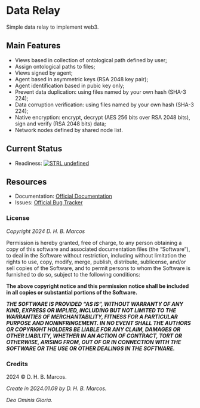 # Data Relay

Simple data relay to implement web3.


## Main Features

- Views based in collection of ontological path defined by user;
- Assign ontological paths to files;
- Views signed by agent;
- Agent based in asymmetric keys (RSA 2048 key pair);
- Agent identification based in pubic key only;
- Prevent data duplication: using files named by your own hash (SHA-3 224);
- Data corruption verification: using files named by your own hash (SHA-3 224);
- Native encryption: encrypt, decrypt (AES 256 bits over RSA 2048 bits), sign and verify (RSA 2048 bits) data;
- Network nodes defined by shared node list.


## Current Status

- Readiness: [![STRL undefined](https://gitlab.com/dhbmarcos/strl/-/raw/v0.7.1/undefined.svg)](https://dhbmarcos.gitlab.io/strl/)


## Resources

- Documentation: [Official Documentation](https://dhbmarcos.gitlab.io/data-relay)
- Issues: [Official Bug Tracker](https://gitlab.com/dhbmarcos/data-relay/-/issues)


### License

*Copyright 2024 D. H. B. Marcos*

Permission is hereby granted, free of charge, to any person obtaining a copy of this software and associated documentation files (the “Software”), to deal in the Software without restriction, including without limitation the rights to use, copy, modify, merge, publish, distribute, sublicense, and/or sell copies of the Software, and to permit persons to whom the Software is furnished to do so, subject to the following conditions:

**The above copyright notice and this permission notice shall be included in all copies or substantial portions of the Software.**

***THE SOFTWARE IS PROVIDED “AS IS”, WITHOUT WARRANTY OF ANY KIND, EXPRESS OR IMPLIED, INCLUDING BUT NOT LIMITED TO THE WARRANTIES OF MERCHANTABILITY, FITNESS FOR A PARTICULAR PURPOSE AND NONINFRINGEMENT. IN NO EVENT SHALL THE AUTHORS OR COPYRIGHT HOLDERS BE LIABLE FOR ANY CLAIM, DAMAGES OR OTHER LIABILITY, WHETHER IN AN ACTION OF CONTRACT, TORT OR OTHERWISE, ARISING FROM, OUT OF OR IN CONNECTION WITH THE SOFTWARE OR THE USE OR OTHER DEALINGS IN THE SOFTWARE.***


### Credits

2024 © D. H. B. Marcos.

*Create in 2024.01.09 by D. H. B. Marcos.*

*Deo Ominis Gloria.*
